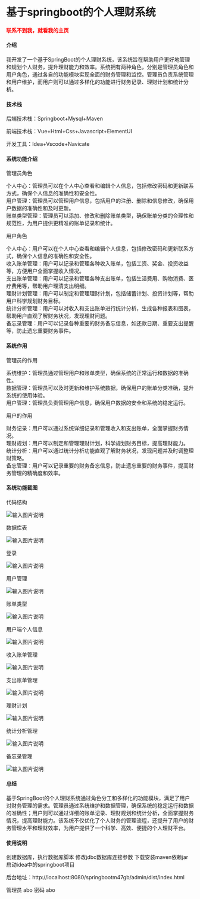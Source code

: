 # 基于springboot的个人理财系统

<h4 style='color:red'>联系不到我，就看我的主页 </h4> 
 
#### 介绍

我开发了一个基于SpringBoot的个人理财系统，该系统旨在帮助用户更好地管理和规划个人财务，提升理财能力和效率。系统拥有两种角色，分别是管理员角色和用户角色，通过各自的功能模块实现全面的财务管理和监控。管理员负责系统管理和用户维护，而用户则可以通过多样化的功能进行财务记录、理财计划和统计分析。

#### 技术栈

后端技术栈：Springboot+Mysql+Maven

前端技术栈：Vue+Html+Css+Javascript+ElementUI

开发工具：Idea+Vscode+Navicate

#### 系统功能介绍

管理员角色  

个人中心：管理员可以在个人中心查看和编辑个人信息，包括修改密码和更新联系方式，确保个人信息的准确性和安全性。  
用户管理：管理员可以管理用户信息，包括用户的注册、删除和信息修改，确保用户数据的准确性和及时更新。  
账单类型管理：管理员可以添加、修改和删除账单类型，确保账单分类的合理性和规范性，为用户提供更精准的账单记录和统计。  

用户角色

个人中心：用户可以在个人中心查看和编辑个人信息，包括修改密码和更新联系方式，确保个人信息的准确性和安全性。  
收入账单管理：用户可以记录和管理各种收入账单，包括工资、奖金、投资收益等，方便用户全面掌握收入情况。  
支出账单管理：用户可以记录和管理各种支出账单，包括生活费用、购物消费、医疗费用等，帮助用户理清支出明细。  
理财计划管理：用户可以制定和管理理财计划，包括储蓄计划、投资计划等，帮助用户科学规划财务目标。  
统计分析管理：用户可以对收入和支出账单进行统计分析，生成各种报表和图表，帮助用户直观了解财务状况，发现理财问题。  
备忘录管理：用户可以记录各种重要的财务备忘信息，如还款日期、重要支出提醒等，防止遗忘重要财务事件。  

#### 系统作用

管理员的作用  

系统维护：管理员通过管理用户和账单类型，确保系统的正常运行和数据的准确性。  
数据管理：管理员可以及时更新和维护系统数据，确保用户的账单分类准确，提升系统的使用体验。  
用户管理：管理员负责管理用户信息，确保用户数据的安全和系统的稳定运行。  

用户的作用

财务记录：用户可以通过系统详细记录和管理收入和支出账单，全面掌握财务情况。  
理财规划：用户可以制定和管理理财计划，科学规划财务目标，提高理财能力。  
统计分析：用户可以通过统计分析功能直观了解财务状况，发现问题并及时调整理财策略。  
备忘管理：用户可以记录重要的财务备忘信息，防止遗忘重要的财务事件，提高财务管理的精确度和效率。  

#### 系统功能截图

代码结构

![输入图片说明](images/92ec207d5ab2ea3e7938790b73e007c.png)

数据库表

![输入图片说明](images/10529c58e8e2b78eee12ff4b695098a.png)

登录

![输入图片说明](images/9a34f6c0a6189c8e8ca1c1d35771e6b.png)

用户管理

![输入图片说明](images/a0dac8ba647d98bbcb8ba1048a6fe46.png)

账单类型

![输入图片说明](images/788b90833f42728448c8f0606b7e199.png)

用户端个人信息

![输入图片说明](images/a1c1d1d4964cff21a5cebc77ad96080.png)

收入账单管理

![输入图片说明](images/96ebb08fd0bb61d1bebc75ffc194c71.png)

支出账单管理

![输入图片说明](images/d9320b82e1d1245bb01a42341ad46e7.png)

理财计划

![输入图片说明](images/0d5cbea7ec806e75fe46ba229abc541.png)

统计分析管理

![输入图片说明](images/aa7a6a5605a5a6804842c4a57c68f36.png)

备忘录管理

![输入图片说明](images/33b546ffcba65631e50fa5e6d62ced0.png)

#### 总结

基于SpringBoot的个人理财系统通过角色分工和多样化的功能模块，满足了用户对财务管理的需求。管理员通过系统维护和数据管理，确保系统的稳定运行和数据的准确性；用户则可以通过详细的账单记录、理财规划和统计分析，全面掌握财务情况，提高理财能力。该系统不仅优化了个人财务的管理流程，还提升了用户的财务管理水平和理财效率，为用户提供了一个科学、高效、便捷的个人理财平台。

#### 使用说明

创建数据库，执行数据库脚本 修改jdbc数据库连接参数 下载安装maven依赖jar 启动idea中的springboot项目

后台地址：http://localhost:8080/springbootm47gb/admin/dist/index.html

管理员  abo 密码 abo



